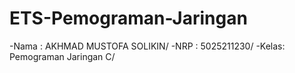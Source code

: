# ETS-Pemograman-Jaringan

-Nama : AKHMAD MUSTOFA SOLIKIN/
-NRP  : 5025211230/
-Kelas: Pemograman Jaringan C/
